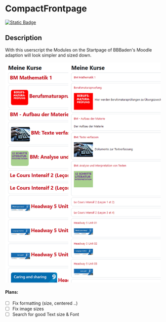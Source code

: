 # CompactFrontpage

[![Static Badge](https://img.shields.io/badge/Install-Script-green?style=for-the-badge)](https://github.com/MyDrift-user/CompactFrontpage/raw/main/CompactFrontpage.user.js)


## Description

With this userscript the Modules on the Startpage of BBBaden's Moodle adaption will look simpler and sized down.

![Without](https://github.com/MyDrift-user/CompactFrontpage/blob/main/with-out.png?raw=true)


#### Plans:

* [ ] Fix formatting (size, centered ..)
* [ ] Fix image sizes
* [ ] Search for good Text size & Font
